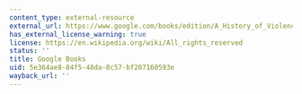 ```yaml
---
content_type: external-resource
external_url: https://www.google.com/books/edition/A_History_of_Violence_in_the_Early_Alger/FxOQTOtEI8sC?hl=en&gbpv=1
has_external_license_warning: true
license: https://en.wikipedia.org/wiki/All_rights_reserved
status: ''
title: Google Books
uid: 5e364ae8-84f5-48da-8c57-bf207160593e
wayback_url: ''
---
```

